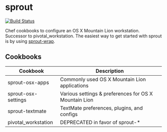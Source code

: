 sprout
======

[![Build Status](https://travis-ci.org/pivotal-sprout/sprout.png?branch=master)](https://travis-ci.org/pivotal-sprout/sprout)

Chef cookbooks to configure an OS X Mountain Lion workstation. Successor to pivotal_workstation. The easiest way 
to get started with sprout is by using [sprout-wrap](https://github.com/pivotal-sprout/sprout-wrap).

Cookbooks
-------

| Cookbook            | Description                                            |
| ------------------- | -------------------------------------------------------|
| sprout-osx-apps     | Commonly used OS X Mountain Lion applications          |
| sprout-osx-settings | Various settings & preferences for OS X Mountain Lion  |
| sprout-textmate     | TextMate preferences, plugins, and configs             |
| pivotal_workstation | DEPRECATED in favor of sprout-*                        |
